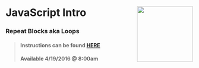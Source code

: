 # JavaScript Intro <img align="right" src="https://github.com/Learning-Fuze/prototypes_fi_part1/blob/assets/assets/images/logos/LF_LOGO.png?raw=true" width="150">
### Repeat Blocks aka Loops

>#### Instructions can be found <a href="http://learning-fuze.github.io/prototypes_fi_part1/#/JS-Repeat-Blocks" target="_blank">HERE</a>
>#### Available 4/19/2016 @ 8:00am